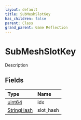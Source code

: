 ```yaml
---
layout: default
title: SubMeshSlotKey
has_children: false
parent: Class
grand_parent: Game Reflection
---
```

# SubMeshSlotKey
Description 

## Fields

| Type | Name |
|:----------|:--------------|
| [uint64](/riftbreaker-wiki/docs/game-reflection/components/uint64/) | idx |
| [StringHash](/riftbreaker-wiki/docs/game-reflection/classes/string_hash/) | slot_hash |


